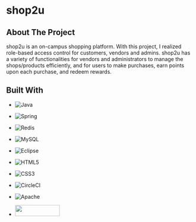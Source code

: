 # shop2u

## About The Project
shop2u is an on-campus shopping platform.  With this project, I realized role-based access control for customers, vendors and admins. shop2u has a variety of functionalities for vendors and administrators to manage the shops/products efficiently, and for users to make purchases, earn points upon each purchase, and redeem rewards.

## Built With

* ![Java](https://img.shields.io/badge/java-%23ED8B00.svg?style=for-the-badge&logo=java&logoColor=white)

* ![Spring](https://img.shields.io/badge/spring-%236DB33F.svg?style=for-the-badge&logo=spring&logoColor=white)
* ![Redis](https://img.shields.io/badge/redis-%23DD0031.svg?style=for-the-badge&logo=redis&logoColor=white)
* ![MySQL](https://img.shields.io/badge/mysql-%2300f.svg?style=for-the-badge&logo=mysql&logoColor=white)
* ![Eclipse](https://img.shields.io/badge/Eclipse-FE7A16.svg?style=for-the-badge&logo=Eclipse&logoColor=white)
* ![HTML5](https://img.shields.io/badge/html5-%23E34F26.svg?style=for-the-badge&logo=html5&logoColor=white)
* ![CSS3](https://img.shields.io/badge/css3-%231572B6.svg?style=for-the-badge&logo=css3&logoColor=white)
* ![CircleCI](https://img.shields.io/badge/circle%20ci-%23161616.svg?style=for-the-badge&logo=circleci&logoColor=white)
* ![Apache](https://img.shields.io/badge/apache-%23D42029.svg?style=for-the-badge&logo=apache&logoColor=white)
* <img src="https://camo.githubusercontent.com/a579fa4513b43c60484a441f15c1c713054e95c2db47c77fd16c438adcc4484c/68747470733a2f2f6d7962617469732e6f72672f696d616765732f6d7962617469732d6c6f676f2e706e67" width="120" height="30">

